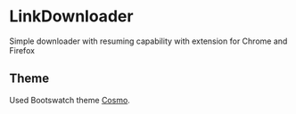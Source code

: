 # LinkDownloader
Simple downloader with resuming capability with extension for Chrome and Firefox

## Theme
Used Bootswatch theme [Cosmo](https://bootswatch.com/cosmo/).
